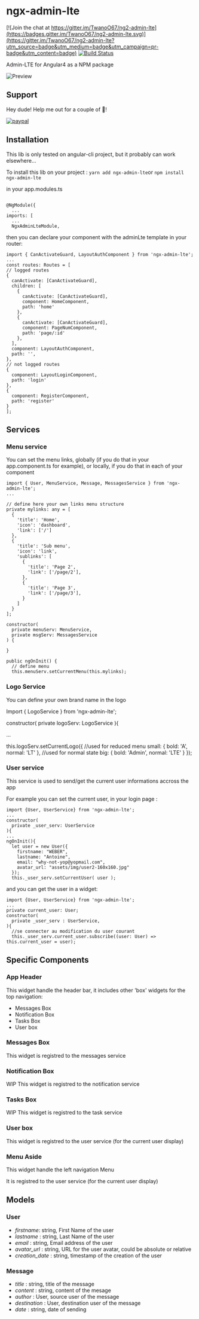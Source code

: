 # ngx-admin-lte

[![Join the chat at https://gitter.im/TwanoO67/ng2-admin-lte](https://badges.gitter.im/TwanoO67/ng2-admin-lte.svg)](https://gitter.im/TwanoO67/ng2-admin-lte?utm_source=badge&utm_medium=badge&utm_campaign=pr-badge&utm_content=badge)
[![Build Status](https://travis-ci.org/TwanoO67/ng2-admin-lte.svg?branch=master)](https://travis-ci.org/TwanoO67/ng2-admin-lte)

Admin-LTE for Angular4 as a NPM package

![Preview](https://almsaeedstudio.com/img/AdminLTE2.1.png)

## Support
Hey dude! Help me out for a couple of :beers:!

[![paypal](https://www.paypalobjects.com/en_US/i/btn/btn_donate_LG.gif)](https://www.paypal.com/cgi-bin/webscr?cmd=_donations&business=ghostsmaker@hotmail.com&lc=US&item_name=TwanoO67&item_number=ng2-admin-lte&no_note=0&currency_code=EUR)


## Installation

  This lib is only tested on angular-cli project, but it probably can work elsewhere...

  To install this lib on your project :
  `yarn add ngx-admin-lte`or `npm install ngx-admin-lte`

  in your app.modules.ts
  ```import { NgxAdminLteModule } from 'ngx-admin-lte';

  @NgModule({
    ...
  imports: [
    ...
    NgxAdminLteModule,

  ```

  then you can declare your component with the adminLte template in your router:

  ```
  import { CanActivateGuard, LayoutAuthComponent } from 'ngx-admin-lte';
...
const routes: Routes = [
  // logged routes
  {
    canActivate: [CanActivateGuard],
    children: [
      {
        canActivate: [CanActivateGuard],
        component: HomeComponent,
        path: 'home'
      },
      {
        canActivate: [CanActivateGuard],
        component: PageNumComponent,
        path: 'page/:id'
      },
    ],
    component: LayoutAuthComponent,
    path: '',
  },
  // not logged routes
  {
    component: LayoutLoginComponent,
    path: 'login'
  },
  {
    component: RegisterComponent,
    path: 'register'
  }
];
  ```

  ## Services

  ### Menu service

  You can set the menu links, globally (if you do that in your app.component.ts for example),
  or locally, if you do that in each of your component


  ```
  import { User, MenuService, Message, MessagesService } from 'ngx-admin-lte';
  ...

  // define here your own links menu structure
  private mylinks: any = [
    {
      'title': 'Home',
      'icon': 'dashboard',
      'link': ['/']
    },
    {
      'title': 'Sub menu',
      'icon': 'link',
      'sublinks': [
        {
          'title': 'Page 2',
          'link': ['/page/2'],
        },
        {
          'title': 'Page 3',
          'link': ['/page/3'],
        }
      ]
    }
  ];

  constructor(
    private menuServ: MenuService,
    private msgServ: MessagesService
  ) {

  }

  public ngOnInit() {
    // define menu
    this.menuServ.setCurrentMenu(this.mylinks);
  ```

  ### Logo Service

  You can define your own brand name in the logo

  Import { LogoService } from 'ngx-admin-lte';

  constructor(
    private logoServ: LogoService
    ){

  ...

  this.logoServ.setCurrentLogo({
    //used for reduced menu
    small: {
      bold: 'A',
      normal: 'LT'
    },
    //used for normal state
    big: {
      bold: 'Admin',
      normal: 'LTE'
    }
  });


  ### User service

  This service is used to send/get the current user informations accross the app

  For example you can set the current user, in your login page :

  ```
  import {User, UserService} from 'ngx-admin-lte';
  ...
  constructor(
    private _user_serv: UserService
  ){
  ...
  ngOnInit(){
    let user = new User({
      firstname: "WEBER",
      lastname: "Antoine",
      email: "why-not-yop@yopmail.com",
      avatar_url: "assets/img/user2-160x160.jpg"
    });
    this._user_serv.setCurrentUser( user );
  ```

  and you can get the user in a widget:

  ```
  import {User, UserService} from 'ngx-admin-lte';
  ...
  private current_user: User;
  constructor(
    private _user_serv : UserService,
  ){
    //se connecter au modification du user courant
    this._user_serv.current_user.subscribe((user: User) => this.current_user = user);
  ```


## Specific Components

### App Header

This widget handle the header bar, it includes other 'box' widgets for the top navigation:

* Messages Box
* Notification Box
* Tasks Box
* User box

### Messages Box

This widget is registred to the messages service

### Notification Box

WIP This widget is registred to the notification service

### Tasks Box

WIP This widget is registred to the task service

### User box

This widget is registred to the user service (for the current user display)

### Menu Aside

This widget handle the left navigation Menu

It is registred to the user service (for the current user display)

## Models

### User

* *firstname*: string, First Name of the user
* *lastname* : string, Last Name of the user
* *email* : string, Email address of the user
* *avatar_url* : string, URL for the user avatar, could be absolute or relative
* *creation_date* : string, timestamp of the creation of the user

### Message

* *title* : string, title of the message
* *content* : string, content of the mesage
* *author* : User, source user of the message
* *destination* : User, destination user of the message
* *date* : string, date of sending
